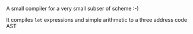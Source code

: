 A small compiler for a very small subser of scheme :-)

It compiles `let` expressions and simple arithmetic to a three address code AST